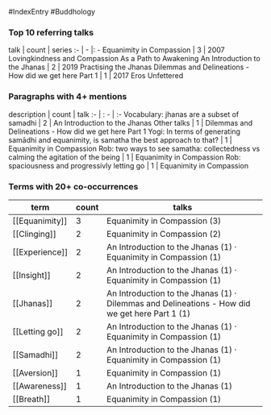 #IndexEntry #Buddhology

### Top 10 referring talks
talk | count | series
:- | - |: -
<a data-href="Equanimity in Compassion" class="internal-link">Equanimity in Compassion</a> | 3 | <a data-href="2007 Lovingkindness and Compassion As a Path to Awakening" class="internal-link">2007 Lovingkindness and Compassion As a Path to Awakening</a>
<a data-href="An Introduction to the Jhanas" class="internal-link">An Introduction to the Jhanas</a> | 2 | <a data-href="2019 Practising the Jhanas" class="internal-link">2019 Practising the Jhanas</a>
<a data-href="Dilemmas and Delineations - How did we get here Part 1" class="internal-link">Dilemmas and Delineations - How did we get here Part 1</a> | 1 | <a data-href="2017 Eros Unfettered" class="internal-link">2017 Eros Unfettered</a>

### Paragraphs with 4+ mentions
description | count | talk
:- | : - | :-
<a aria-label-position="top" aria-label="An Introduction to the Jhanas > Vocabulary jhanas are a subset of samadhi" data-href="An Introduction to the Jhanas#Vocabulary jhanas are a subset of samadhi" class="internal-link">Vocabulary: jhanas are a subset of samadhi</a> | 2 | <a data-href="An Introduction to the Jhanas" class="internal-link">An Introduction to the Jhanas</a>
<a aria-label-position="top" aria-label="Dilemmas and Delineations - How did we get here Part 1 > Other talks" data-href="Dilemmas and Delineations - How did we get here Part 1#Other talks" class="internal-link">Other talks</a> | 1 | <a data-href="Dilemmas and Delineations - How did we get here Part 1" class="internal-link">Dilemmas and Delineations - How did we get here Part 1</a>
<a aria-label-position="top" aria-label="Equanimity in Compassion > Yogi In terms of generating samādhi and equanimity is samatha the best approach to that" data-href="Equanimity in Compassion#Yogi In terms of generating samādhi and equanimity is samatha the best approach to that" class="internal-link">Yogi: In terms of generating samādhi and equanimity, is samatha the best approach to that?</a> | 1 | <a data-href="Equanimity in Compassion" class="internal-link">Equanimity in Compassion</a>
<a aria-label-position="top" aria-label="Equanimity in Compassion > Rob two ways to see samatha collectedness vs calming the agitation of the being" data-href="Equanimity in Compassion#Rob two ways to see samatha collectedness vs calming the agitation of the being" class="internal-link">Rob: two ways to see samatha: collectedness vs calming the agitation of the being</a> | 1 | <a data-href="Equanimity in Compassion" class="internal-link">Equanimity in Compassion</a>
<a aria-label-position="top" aria-label="Equanimity in Compassion > Rob spaciousness and progressivly letting go" data-href="Equanimity in Compassion#Rob spaciousness and progressivly letting go" class="internal-link">Rob: spaciousness and progressivly letting go</a> | 1 | <a data-href="Equanimity in Compassion" class="internal-link">Equanimity in Compassion</a>

### Terms with 20+ co-occurrences
term | count | talks
-|-|-
[[Equanimity]] | 3 | <span class="counts"><a data-href="Equanimity in Compassion" class="internal-link">Equanimity in Compassion</a> (3)</span> 
[[Clinging]] | 2 | <span class="counts"><a data-href="Equanimity in Compassion" class="internal-link">Equanimity in Compassion</a> (2)</span> 
[[Experience]] | 2 | <span class="counts"><a data-href="An Introduction to the Jhanas" class="internal-link">An Introduction to the Jhanas</a> (1) · <a data-href="Equanimity in Compassion" class="internal-link">Equanimity in Compassion</a> (1)</span> 
[[Insight]] | 2 | <span class="counts"><a data-href="An Introduction to the Jhanas" class="internal-link">An Introduction to the Jhanas</a> (1) · <a data-href="Equanimity in Compassion" class="internal-link">Equanimity in Compassion</a> (1)</span> 
[[Jhanas]] | 2 | <span class="counts"><a data-href="An Introduction to the Jhanas" class="internal-link">An Introduction to the Jhanas</a> (1) · <a data-href="Dilemmas and Delineations - How did we get here Part 1" class="internal-link">Dilemmas and Delineations - How did we get here Part 1</a> (1)</span> 
[[Letting go]] | 2 | <span class="counts"><a data-href="An Introduction to the Jhanas" class="internal-link">An Introduction to the Jhanas</a> (1) · <a data-href="Equanimity in Compassion" class="internal-link">Equanimity in Compassion</a> (1)</span> 
[[Samadhi]] | 2 | <span class="counts"><a data-href="An Introduction to the Jhanas" class="internal-link">An Introduction to the Jhanas</a> (1) · <a data-href="Equanimity in Compassion" class="internal-link">Equanimity in Compassion</a> (1)</span> 
[[Aversion]] | 1 | <span class="counts"><a data-href="Equanimity in Compassion" class="internal-link">Equanimity in Compassion</a> (1)</span> 
[[Awareness]] | 1 | <span class="counts"><a data-href="An Introduction to the Jhanas" class="internal-link">An Introduction to the Jhanas</a> (1)</span> 
[[Breath]] | 1 | <span class="counts"><a data-href="Equanimity in Compassion" class="internal-link">Equanimity in Compassion</a> (1)</span> 

